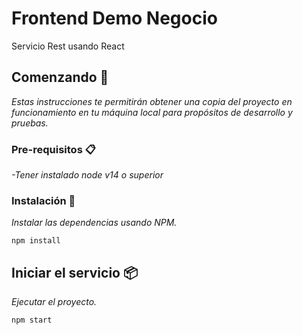 # Frontend Demo Negocio

Servicio Rest usando React

## Comenzando 🚀

_Estas instrucciones te permitirán obtener una copia del proyecto en funcionamiento en tu máquina local para propósitos de desarrollo y pruebas._


### Pre-requisitos 📋

_-Tener instalado node v14 o superior_

### Instalación 🔧

_Instalar las dependencias usando NPM._

```
npm install
```

## Iniciar el servicio  📦

_Ejecutar el proyecto._
```
npm start
```
